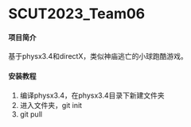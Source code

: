 # SCUT2023_Team06

#### 项目简介
  基于physx3.4和directX，类似神庙逃亡的小球跑酷游戏。

#### 安装教程
1.  编译physx3.4，在physx3.4目录下新建文件夹
2.  进入文件夹，git init
3.  git pull
